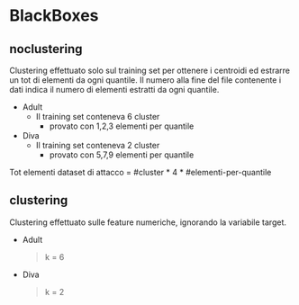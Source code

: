 # BlackBoxes

## noclustering

Clustering effettuato solo sul training set per ottenere i centroidi ed estrarre un tot di elementi da ogni quantile.
Il numero alla fine del file contenente i dati indica il numero di elementi estratti da ogni quantile.

* Adult
    * Il training set conteneva 6 cluster
        * provato con 1,2,3 elementi per quantile
* Diva
    * Il training set conteneva 2 cluster
        * provato con 5,7,9 elementi per quantile

Tot elementi dataset di attacco = #cluster * 4 * #elementi-per-quantile

## clustering

Clustering effettuato sulle feature numeriche, ignorando la variabile target.

* Adult
  > k = 6
* Diva
  > k = 2